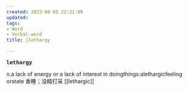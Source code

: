 ```yaml
---
created: 2023-08-05 22:21:09
updated: 
tags: 
- Word
- Verbal-word
title: 🚩lethargy

---
```


<pre><strong>lethargy</strong></pre>
n.a lack of energy or a lack of interest in doingthings:alethargicfeeling orstate
香睡；没精打采
[[lethargic]]